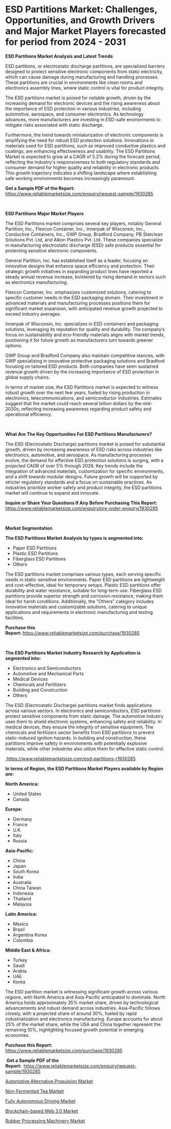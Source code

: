 <p><h1>ESD Partitions Market: Challenges, Opportunities, and Growth Drivers and Major Market Players forecasted for period from 2024 - 2031</h1></p><p><strong>ESD Partitions Market Analysis and Latest Trends</strong></p>
<p><p>ESD partitions, or electrostatic discharge partitions, are specialized barriers designed to protect sensitive electronic components from static electricity, which can cause damage during manufacturing and handling processes. These partitions are crucial in environments like clean rooms and electronics assembly lines, where static control is vital for product integrity.</p><p>The ESD partitions market is poised for notable growth, driven by the increasing demand for electronic devices and the rising awareness about the importance of ESD protection in various industries, including automotive, aerospace, and consumer electronics. As technology advances, more manufacturers are investing in ESD-safe environments to mitigate risks associated with static discharge.</p><p>Furthermore, the trend towards miniaturization of electronic components is amplifying the need for robust ESD protection solutions. Innovations in materials used for ESD partitions, such as improved conductive plastics and coatings, are enhancing effectiveness and usability. The ESD Partitions Market is expected to grow at a CAGR of 5.2% during the forecast period, reflecting the industry's responsiveness to both regulatory standards and consumer demand for higher quality and reliability in electronic products. This growth trajectory indicates a shifting landscape where establishing safe working environments becomes increasingly paramount.</p></p>
<p><strong>Get a Sample PDF of the Report:&nbsp;</strong> <a href="https://www.reliablemarketsize.com/enquiry/request-sample/1930285?utm_campaign=1170&utm_medium=2&utm_source=Github&utm_content=ia&utm_term=25102024&utm_id=esd-partitions">https://www.reliablemarketsize.com/enquiry/request-sample/1930285</a></p>
<p>&nbsp;</p>
<p><strong>ESD Partitions Major Market Players</strong></p>
<p><p>The ESD Partitions market comprises several key players, notably General Partition, Inc., Flexcon Container, Inc., Innerpak of Wisconsin, Inc., Conductive Containers, Inc., GWP Group, Bradford Company, PB Statclean Solutions Pvt. Ltd, and Alkon Plastics Pvt. Ltd. These companies specialize in manufacturing electrostatic discharge (ESD) safe products essential for protecting sensitive electronic components.</p><p>General Partition, Inc. has established itself as a leader, focusing on innovative designs that enhance space efficiency and protection. Their strategic growth initiatives in expanding product lines have reported a steady annual revenue increase, bolstered by rising demand in sectors such as electronics manufacturing.</p><p>Flexcon Container, Inc. emphasizes customized solutions, catering to specific customer needs in the ESD packaging domain. Their investment in advanced materials and manufacturing processes positions them for significant market expansion, with anticipated revenue growth projected to exceed industry averages.</p><p>Innerpak of Wisconsin, Inc. specializes in ESD containers and packaging solutions, leveraging its reputation for quality and durability. The company’s focus on sustainability and eco-friendly materials aligns with market trends, positioning it for future growth as manufacturers turn towards greener options.</p><p>GWP Group and Bradford Company also maintain competitive stances, with GWP specializing in innovative protective packaging solutions and Bradford focusing on tailored ESD products. Both companies have seen sustained revenue growth driven by the increasing importance of ESD protection in global supply chains.</p><p>In terms of market size, the ESD Partitions market is expected to witness robust growth over the next few years, fueled by rising production in electronics, telecommunications, and semiconductor industries. Estimates suggest that the market could reach several billion dollars by the mid-2030s, reflecting increasing awareness regarding product safety and operational efficiency.</p></p>
<p>&nbsp;</p>
<p><strong>What Are The Key Opportunities For ESD Partitions Manufacturers?</strong></p>
<p><p>The ESD (Electrostatic Discharge) partitions market is poised for substantial growth, driven by increasing awareness of ESD risks across industries like electronics, automotive, and aerospace. As manufacturing processes evolve, the demand for effective ESD protection solutions is surging, with a projected CAGR of over 5% through 2028. Key trends include the integration of advanced materials, customization for specific environments, and a shift towards modular designs. Future growth will be supported by stricter regulatory standards and a focus on sustainable practices. As industries prioritize worker safety and product integrity, the ESD partitions market will continue to expand and innovate.</p></p>
<p><strong>Inquire or Share Your Questions If Any Before Purchasing This Report:</strong> <a href="https://www.reliablemarketsize.com/enquiry/pre-order-enquiry/1930285?utm_campaign=1170&utm_medium=2&utm_source=Github&utm_content=ia&utm_term=25102024&utm_id=esd-partitions">https://www.reliablemarketsize.com/enquiry/pre-order-enquiry/1930285</a></p>
<p>&nbsp;</p>
<p><strong>Market Segmentation</strong></p>
<p><strong>The ESD Partitions Market Analysis by types is segmented into:</strong></p>
<p><ul><li>Paper ESD Partitions</li><li>Plastic ESD Partitions</li><li>Fiberglass ESD Partitions</li><li>Others</li></ul></p>
<p><p>The ESD partitions market comprises various types, each serving specific needs in static-sensitive environments. Paper ESD partitions are lightweight and cost-effective, ideal for temporary setups. Plastic ESD partitions offer durability and water resistance, suitable for long-term use. Fiberglass ESD partitions provide superior strength and corrosion resistance, making them ideal for harsh conditions. Additionally, the "Others" category includes innovative materials and customizable solutions, catering to unique applications and requirements in electronic manufacturing and testing facilities.</p></p>
<p><strong>Purchase this Report:&nbsp;</strong><a href="https://www.reliablemarketsize.com/purchase/1930285?utm_campaign=1170&utm_medium=2&utm_source=Github&utm_content=ia&utm_term=25102024&utm_id=esd-partitions">https://www.reliablemarketsize.com/purchase/1930285</a></p>
<p>&nbsp;</p>
<p><strong>The ESD Partitions Market Industry Research by Application is segmented into:</strong></p>
<p><ul><li>Electronics and Semiconductors</li><li>Automotive and Mechanical Parts</li><li>Medical Devices</li><li>Chemicals and Fertilizers</li><li>Building and Construction</li><li>Others</li></ul></p>
<p><p>The ESD (Electrostatic Discharge) partitions market finds applications across various sectors. In electronics and semiconductors, ESD partitions protect sensitive components from static damage. The automotive industry uses them to shield electronic systems, enhancing safety and reliability. In medical devices, they ensure the integrity of sensitive equipment. The chemicals and fertilizers sector benefits from ESD partitions to prevent static-induced ignition hazards. In building and construction, these partitions improve safety in environments with potentially explosive materials, while other industries also utilize them for effective static control.</p></p>
<p><a href="https://www.reliablemarketsize.com/esd-partitions-r1930285?utm_campaign=1170&utm_medium=2&utm_source=Github&utm_content=ia&utm_term=25102024&utm_id=esd-partitions">&nbsp;https://www.reliablemarketsize.com/esd-partitions-r1930285</a></p>
<p><strong>In terms of Region, the ESD Partitions Market Players available by Region are:</strong></p>
<p>
    <p> <strong> North America: </strong>
        <ul>
            <li>United States</li>
            <li>Canada</li>
        </ul>
        </p> 
    <p> <strong> Europe: </strong>
        <ul>
            <li>Germany</li>
            <li>France</li>
            <li>U.K.</li>
            <li>Italy</li>
            <li>Russia</li>
        </ul>
        </p> 
    <p> <strong> Asia-Pacific: </strong>
        <ul>
            <li>China</li>
            <li>Japan</li>
            <li>South Korea</li>
            <li>India</li>
            <li>Australia</li>
            <li>China Taiwan</li>
            <li>Indonesia</li>
            <li>Thailand</li>
            <li>Malaysia</li>
        </ul>
        </p> 
    <p> <strong> Latin America: </strong>
        <ul>
            <li>Mexico</li>
            <li>Brazil</li>
            <li>Argentina Korea</li>
            <li>Colombia</li>
        </ul>
        </p> 
    <p> <strong> Middle East & Africa: </strong>
        <ul>
            <li>Turkey</li>
            <li>Saudi</li>
            <li>Arabia</li>
            <li>UAE</li>
            <li>Korea</li>
        </ul>
    </p>
    </p>
<p><p>The ESD partition market is witnessing significant growth across various regions, with North America and Asia-Pacific anticipated to dominate. North America holds approximately 35% market share, driven by technological advancements and robust demand across industries. Asia-Pacific follows closely, with a projected share of around 30%, fueled by rapid industrialization and electronics manufacturing. Europe accounts for about 25% of the market share, while the USA and China together represent the remaining 10%, highlighting focused growth potential in emerging economies.</p></p>
<p><strong>Purchase this Report: </strong><a href="https://www.reliablemarketsize.com/purchase/1930285?utm_campaign=1170&utm_medium=2&utm_source=Github&utm_content=ia&utm_term=25102024&utm_id=esd-partitions">https://www.reliablemarketsize.com/purchase/1930285</a></p>
<p>&nbsp;<strong>Get a Sample PDF of the Report:&nbsp;&nbsp;</strong><a href="https://www.reliablemarketsize.com/enquiry/request-sample/1930285?utm_campaign=1170&utm_medium=2&utm_source=Github&utm_content=ia&utm_term=25102024&utm_id=esd-partitions">https://www.reliablemarketsize.com/enquiry/request-sample/1930285</a></p>
<p><strong></strong></p>
<p><p><a href="https://github.com/shanicesca7t/Market-Research-Report-List-1/blob/main/automotive-alternative-propulsion-market.md?utm_campaign=1170&utm_medium=2&utm_source=Github&utm_content=ia&utm_term=25102024&utm_id=esd-partitions">Automotive Alternative Propulsion Market</a></p><p><a href="https://www.linkedin.com/pulse/non-fermented-tea-market-investigation-industry-evolution-forecast-4i3nf?utm_campaign=1170&utm_medium=2&utm_source=Github&utm_content=ia&utm_term=25102024&utm_id=esd-partitions">Non-Fermented Tea Market</a></p><p><a href="https://github.com/angilaguardtd7/Market-Research-Report-List-1/blob/main/fully-autonomous-driving-market.md?utm_campaign=1170&utm_medium=2&utm_source=Github&utm_content=ia&utm_term=25102024&utm_id=esd-partitions">Fully Autonomous Driving Market</a></p><p><a href="https://www.linkedin.com/pulse/comprehensive-blockchain-based-web-30-market-report-segmentation-gydxe?utm_campaign=1170&utm_medium=2&utm_source=Github&utm_content=ia&utm_term=25102024&utm_id=esd-partitions">Blockchain-based Web 3.0 Market</a></p><p><a href="https://issuu.com/reportprime-2/docs/rubber-processing-machinery-market-_3ccc97b5ad3200?utm_campaign=1170&utm_medium=2&utm_source=Github&utm_content=ia&utm_term=25102024&utm_id=esd-partitions">Rubber Processing Machinery Market</a></p></p>